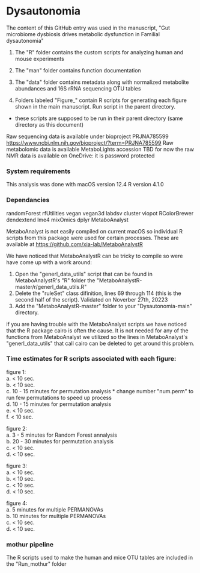 # Dysautonomia
The content of this GitHub entry was used in the manuscript, "Gut microbiome dysbiosis drives metabolic dysfunction in Familial dysautonomia"

1) The "R" folder contains the custom scripts for analyzing human and mouse experiments

2) The "man" folder contains function documentation 

3) The "data" folder contains metadata along with normalized metabolite abundances and 16S rRNA sequencing OTU tables

4) Folders labeled "Figure_" contain R scripts for generating each figure shown in the main manuscript. Run script in the parent directory.
 - these scripts are supposed to be run in their parent directory (same directory as this document)
 
Raw sequencing data is available under bioproject PRJNA785599 https://www.ncbi.nlm.nih.gov/bioproject/?term=PRJNA785599 
Raw metabolomic data is available MetaboLights accession TBD for now the raw NMR data is available on OneDrive:  it is password protected 

### System requirements
This analysis was done with macOS version 12.4
R version 4.1.0

### Dependancies
  randomForest 
  rfUtilities
  vegan 
  vegan3d
  labdsv
  cluster
  viopot
  RColorBrewer
  dendextend
  lme4
  mixOmics
  dplyr
  MetaboAnalyst
  
MetaboAnalyst is not easily compiled on current macOS so individual R scripts from this package were used for certain processes. These are available at https://github.com/xia-lab/MetaboAnalystR 

We have noticed that MetaboAnalystR can be tricky to compile so were have come up with a work around:  

1. Open the "generl_data_utils" script that can be found in MetaboAnalystR's "R" folder the "MetaboAnalystR-master/r/generl_data_utils.R"
2. Delete the "ruleSet" class difinition, lines 69 through 114 (this is the second half of the script). Validated on Noverber 27th, 20223
3. Add the "MetaboAnalystR-master" folder to your "Dysautonomia-main" directory. 

if you are having trouble with the MetaboAnalyst scripts we have noticed that the R package cairo is often the cause. It is not needed for any of the functions from MetaboAnalyst we utilized so the lines in MetaboAnalyst's "generl_data_utils" that call cairo can be deleted to get around this problem. 

### Time estimates for R scripts associated with each figure:

 figure 1:\
  a. < 10 sec.\
  b. < 10 sec.\
  c. 10 - 15 minutes for permutation analysis * change number "num.perm" to run few permutations to speed up process\
  d. 10 - 15 minutes for permutation analysis\
  e. < 10 sec.\
  f. < 10 sec.
  
 figure 2:\
  a. 3 - 5 minutes for Random Forest annalysis\
  b. 20 - 30 minutes for permutation analysis\
  c. < 10 sec.\
  d. < 10 sec.
  
 figure 3:\
  a. < 10 sec.\
  b. < 10 sec.\
  c. < 10 sec.\
  d. < 10 sec.
  
 figure 4:\
  a. 5 minutes for multiple PERMANOVAs \
  b. 10 minutes for multiple PERMANOVAs \
  c. < 10 sec.\
  d. < 10 sec.
 
### mothur pipeline 
The R scripts used to make the human and mice OTU tables are included in the "Run_mothur" folder



